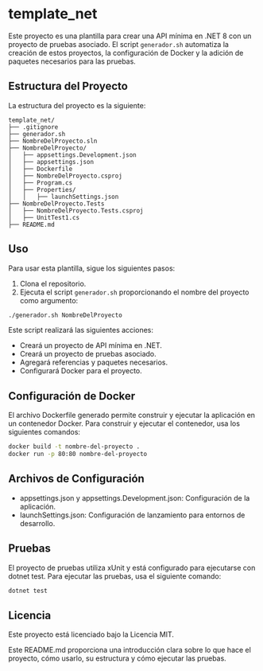 # template_net

Este proyecto es una plantilla para crear una API mínima en .NET 8 con un proyecto de pruebas asociado. El script `generador.sh` automatiza la creación de estos proyectos, la configuración de Docker y la adición de paquetes necesarios para las pruebas.

## Estructura del Proyecto

La estructura del proyecto es la siguiente:

```plaintext
template_net/
├── .gitignore
├── generador.sh
├── NombreDelProyecto.sln
├── NombreDelProyecto/
│   ├── appsettings.Development.json
│   ├── appsettings.json
│   ├── Dockerfile
│   ├── NombreDelProyecto.csproj
│   ├── Program.cs
│   ├── Properties/
│   │   ├── launchSettings.json
├── NombreDelProyecto.Tests
│   ├── NombreDelProyecto.Tests.csproj
│   ├── UnitTest1.cs
├── README.md
```

## Uso

Para usar esta plantilla, sigue los siguientes pasos:

1. Clona el repositorio.
2. Ejecuta el script `generador.sh` proporcionando el nombre del proyecto como argumento:

```sh
./generador.sh NombreDelProyecto
```

Este script realizará las siguientes acciones:

- Creará un proyecto de API mínima en .NET.
- Creará un proyecto de pruebas asociado.
- Agregará referencias y paquetes necesarios.
- Configurará Docker para el proyecto.

## Configuración de Docker

El archivo Dockerfile generado permite construir y ejecutar la aplicación en un contenedor Docker. Para construir y ejecutar el contenedor, usa los siguientes comandos:

```sh
docker build -t nombre-del-proyecto .
docker run -p 80:80 nombre-del-proyecto
```

## Archivos de Configuración

- appsettings.json y appsettings.Development.json: Configuración de la aplicación.
- launchSettings.json: Configuración de lanzamiento para entornos de desarrollo.

## Pruebas

El proyecto de pruebas utiliza xUnit y está configurado para ejecutarse con dotnet test. Para ejecutar las pruebas, usa el siguiente comando:

```sh
dotnet test
```

## Licencia

Este proyecto está licenciado bajo la Licencia MIT.

Este README.md proporciona una introducción clara sobre lo que hace el proyecto, cómo usarlo, su estructura y cómo ejecutar las pruebas.
